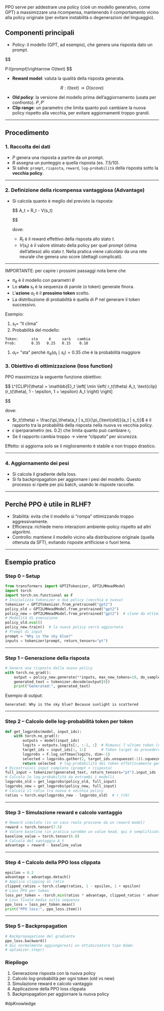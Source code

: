 PPO serve per addestrare una policy (cioè un modello generativo, come GPT) a massimizzare una ricompensa, mantenendo il comportamento vicino alla policy originale (per evitare instabilità o degenerazioni del linguaggio).

## Componenti principali

- Policy: il modello (GPT, ad esempio), che genera una risposta dato un prompt.

$$

P:I(prompt)\rightarrow O(text) $$

- **Reward model**: valuta la qualità della risposta generata.

$$R : I(text)\rightarrow O(score)$$

- **Old policy**: la versione del modello prima dell’aggiornamento (usata per confronto). $P,P'$
- **Clip range**: un parametro che limita quanto può cambiare la nuova policy rispetto alla vecchia, per evitare aggiornamenti troppo grandi.

---

## **Procedimento**

### 1. **Raccolta dei dati**

- $P$ genera una risposta a partire da un prompt.
- $R$ assegna un punteggio a quella risposta (es. 7.5/10).
- Si salva: `prompt`, `risposta`, `reward`, `log-probabilità` della risposta sotto la **vecchia policy**.

---

### 2. **Definizione della ricompensa vantaggiosa (Advantage)**

- Si calcola quanto è meglio del previsto la risposta:
    
    $$ A_t = R_t - V(s_t)
    
    $$
    
    dove:
    
    - $R_t$ è il reward effettivo della risposta allo stato $t$.
    - $V(s_t)$ è il valore stimato della policy per quel prompt (stima dell’atteso) allo stato $t$. Nella pratica viene calcolato da una rete neurale che genera uno score (dettagli complicati).

---

IMPORTANTE: per capire i prossimi passaggi nota bene che

- $\pi_\theta$ è il modello con parametri $\theta$
- Lo **stato** $s_t$ è la sequenza di parole (o token) generate finora.
- L’**azione** $a_t$ è il **prossimo token** scelto.
- La distribuzione di probabilità è quella di $P$ nel generare il token successivo.

Esempio:

1. $s_t=$ “Il clima”
2. Probabilità del modello:

```
Token:      sta     è     sarà   cambia
Prob:       0.35   0.25   0.15    0.10

```

1. $a_t =$ "sta" perchè $\pi_\theta(a_t \mid s_t) = 0.35$ che è la probabilità maggiore

### 3. **Obiettivo di ottimizzazione (loss function)**

PPO massimizza la seguente funzione obiettivo:

$$ L^{CLIP}(\theta) = \mathbb{E}_t \left[ \min \left( r_t(\theta) A_t, \text{clip}(r_t(\theta), 1 - \epsilon, 1 + \epsilon) A_t \right) \right]

$$

dove:

- $r_t(\theta) = \frac{\pi_\theta(a_t | s_t)}{\pi_{\text{old}}(a_t | s_t)}$ è il rapporto tra la probabilità della risposta nella nuova vs vecchia policy.
- $\epsilon$ iperparametro (es. 0.2) che limita quanto può cambiare $r_t$
- Se il rapporto cambia troppo → viene “clippato” per sicurezza.

Effetto: si aggiorna solo se il miglioramento è stabile e non troppo drastico.

---

### 4. Aggiornamento dei pesi

- Si calcola il gradiente della loss.
- Si fa backpropagation per aggiornare i pesi del modello. Questo processo si ripete per più batch, usando le risposte raccolte.

---

## Perché PPO è utile in RLHF?

- Stabilità: evita che il modello si “rompa” ottimizzando troppo aggressivamente.
- Efficienza: richiede meno interazioni ambiente-policy rispetto ad altri algoritmi.
- Controllo: mantiene il modello vicino alla distribuzione originale (quella ottenuta da SFT), evitando risposte artificiose o fuori tema.

---

## Esempio pratico

### Step 0 – Setup

```python
from transformers import GPT2Tokenizer, GPT2LMHeadModel
import torch
import torch.nn.functional as F
# Inizializza tokenizer e due policy (vecchia e nuova)
tokenizer = GPT2Tokenizer.from_pretrained("gpt2")
policy_old = GPT2LMHeadModel.from_pretrained("gpt2")
policy_new = GPT2LMHeadModel.from_pretrained("gpt2")  # clone da ottimizzare
# Modalità di esecuzione
policy_old.eval()
policy_new.train()  # la nuova policy verrà aggiornata
# Prompt di input
prompt = "Why is the sky blue?"
inputs = tokenizer(prompt, return_tensors="pt")

```

---

### Step 1 – Generazione della risposta

```python
# Genera una risposta dalla nuova policy
with torch.no_grad():
    output = policy_new.generate(**inputs, max_new_tokens=10, do_sample=True)
    generated_text = tokenizer.decode(output[0])
    print("Generated:", generated_text)

```

Esempio di output:

```
Generated: Why is the sky blue? Because sunlight is scattered

```

---

### Step 2 – Calcolo delle log-probabilità token per token

```python
def get_logprobs(model, input_ids):
    with torch.no_grad():
        outputs = model(input_ids)
        logits = outputs.logits[:, :-1, :]  # Rimuovi l'ultimo token (no target)
        target_ids = input_ids[:, 1:]       # Token target da prevedere
        logprobs = F.log_softmax(logits, dim=-1)
        selected = logprobs.gather(2, target_ids.unsqueeze(-1)).squeeze(-1)
        return selected  # log-probabilità dei token effettivamente generati
# Ricostruisci input completo (prompt + risposta)
full_input = tokenizer(generated_text, return_tensors="pt").input_ids
# Calcola le log-probabilità da entrambi i modelli
logprobs_old = get_logprobs(policy_old, full_input)
logprobs_new = get_logprobs(policy_new, full_input)
# Calcola il ratio tra nuova e vecchia policy
ratios = torch.exp(logprobs_new - logprobs_old)  # r_t(θ)

```

---

### Step 3 – Simulazione reward e calcolo vantaggio

```python
# Reward simulato (in un caso reale proviene da un reward model)
reward = torch.tensor(7.5)
# Valore baseline (in pratica sarebbe un value head, qui è semplificato)
baseline_value = torch.tensor(6.0)
# Calcolo del vantaggio A_t
advantage = reward - baseline_value

```

---

### Step 4 – Calcolo della PPO loss clippata

```python
epsilon = 0.2
advantage = advantage.detach()
# Applica clipping al ratio
clipped_ratios = torch.clamp(ratios, 1 - epsilon, 1 + epsilon)
# Loss PPO per token
loss_per_token = -torch.min(ratios * advantage, clipped_ratios * advantage)
# Loss finale media sulla sequenza
ppo_loss = loss_per_token.mean()
print("PPO loss:", ppo_loss.item())

```

---

### Step 5 – Backpropagation

```python
# Backpropagazione del gradiente
ppo_loss.backward()
# Qui normalmente aggiungeresti un ottimizzatore tipo Adam:
# optimizer.step()

```

### Riepilogo

1. Generazione risposta con la nuova policy
2. Calcolo log-probabilità per ogni token (old vs new)
3. Simulazione reward e calcolo vantaggio
4. Applicazione della PPO loss clippata
5. Backpropagation per aggiornare la nuova policy

#dpKnowledge 